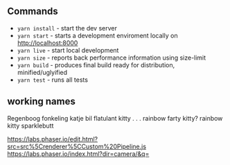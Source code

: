 
## Commands
- `yarn install` - start the dev server
- `yarn start` - starts a development enviroment locally on [http://localhost:8000](http://localhost:8000)
- `yarn live` - start local development
- `yarn size` - reports back performance information using size-limit
- `yarn build` - produces final build ready for distribution, minified/uglyified 
- `yarn test` - runs all tests

## working names
Regenboog fonkeling katje bil
flatulant kitty . . . rainbow
farty kitty?
rainbow kitty sparklebutt

https://labs.phaser.io/edit.html?src=src%5Crenderer%5CCustom%20Pipeline.js
https://labs.phaser.io/index.html?dir=camera/&q=
